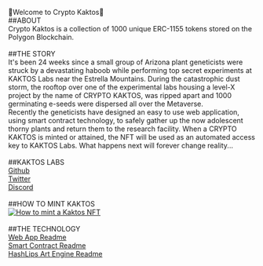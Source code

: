 🌵Welcome to Crypto Kaktos🌵
<br>
##ABOUT
<br>
Crypto Kaktos is a collection of 1000 unique ERC-1155 tokens stored on the Polygon Blockchain.
<br>
<br>
##THE STORY
<br>
It's been 24 weeks since a small group of Arizona plant geneticists were struck by a devastating haboob while performing top secret experiments at KAKTOS Labs near the Estrella Mountains. During the catastrophic dust storm, the rooftop over one of the experimental labs housing a level-X project by the name of CRYPTO KAKTOS, was ripped apart and 1000 germinating e-seeds were dispersed all over the Metaverse.
<br>
Recently the geneticists have designed an easy to use web application, using smart contract technology, to safely gather up the now adolescent thorny plants and return them to the research facility. When a CRYPTO KAKTOS is minted or attained, the NFT will be used as an automated access key to KAKTOS Labs. What happens next will forever change reality...
<br>
<br>
##KAKTOS LABS
<br>
[Github](https://github.com/sallad4/CryptoKaktos)
<br>
[Twitter](https://twitter.com/cryptokaktos)
<br>
[Discord](https://discord.gg/vZcxYxrz)
<br>
<br>
##HOW TO MINT KAKTOS
<br>
[![How to mint a Kaktos NFT](https://user-images.githubusercontent.com/29550860/152877220-7264623f-c352-4c60-92c3-29de7a8cb839.png)](https://youtu.be/pRbArBgZrMg "KaktosDemo")
<br>
<br>
##THE TECHNOLOGY
<br>
[Web App Readme](https://github.com/sallad4/CryptoKaktos/blob/main/NFT%20Web%20App/README.md)
<br>
[Smart Contract Readme](https://github.com/HashLips/solidity_smart_contracts/blob/main/README.md)
<br>
[HashLips Art Engine Readme](https://github.com/HashLips/hashlips_art_engine#readme)
<br>
